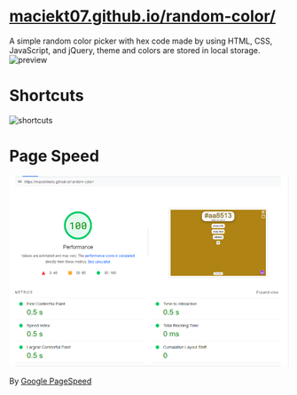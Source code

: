# [maciekt07.github.io/random-color/](https://maciekt07.github.io/random-color/)
A simple random color picker with hex code made by using HTML, CSS, JavaScript, and jQuery,
theme and colors are stored in local storage.
![preview](https://raw.githubusercontent.com/maciekkoks/random-colors/main/img/preview1.png)
# Shortcuts
![shortcuts](https://raw.githubusercontent.com/maciekkoks/random-colors/main/img/shortcuts.png)
# Page Speed
![pagespeed](https://raw.githubusercontent.com/maciekkoks/random-color/main/img/pagespeed.png)

By [Google PageSpeed](https://pagespeed.web.dev)
